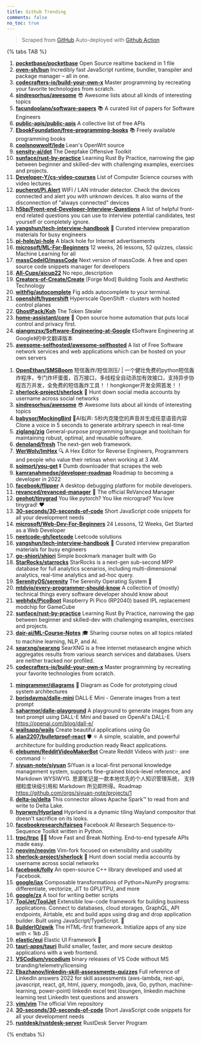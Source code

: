 ```yaml
---
title: Github Trending
comments: false
no_toc: true
---
```


> Scraped from [GitHub](https://github.com/trending)
Auto-deployed with [Github Action](https://docs.github.com/en/actions)

{% tabs TAB %}
<!-- tab Daily -->
1. [**pocketbase/pocketbase**](https://github.com/pocketbase/pocketbase)
Open Source realtime backend in 1 file
2. [**oven-sh/bun**](https://github.com/oven-sh/bun)
Incredibly fast JavaScript runtime, bundler, transpiler and package manager – all in one.
3. [**codecrafters-io/build-your-own-x**](https://github.com/codecrafters-io/build-your-own-x)
Master programming by recreating your favorite technologies from scratch.
4. [**sindresorhus/awesome**](https://github.com/sindresorhus/awesome)
😎 Awesome lists about all kinds of interesting topics
5. [**facundoolano/software-papers**](https://github.com/facundoolano/software-papers)
📚 A curated list of papers for Software Engineers
6. [**public-apis/public-apis**](https://github.com/public-apis/public-apis)
A collective list of free APIs
7. [**EbookFoundation/free-programming-books**](https://github.com/EbookFoundation/free-programming-books)
📚 Freely available programming books
8. [**coolsnowwolf/lede**](https://github.com/coolsnowwolf/lede)
Lean's OpenWrt source
9. [**sensity-ai/dot**](https://github.com/sensity-ai/dot)
The Deepfake Offensive Toolkit
10. [**sunface/rust-by-practice**](https://github.com/sunface/rust-by-practice)
Learning Rust By Practice, narrowing the gap between beginner and skilled-dev with challenging examples, exercises and projects.
11. [**Developer-Y/cs-video-courses**](https://github.com/Developer-Y/cs-video-courses)
List of Computer Science courses with video lectures.
12. [**pucherot/Pi.Alert**](https://github.com/pucherot/Pi.Alert)
WIFI / LAN intruder detector. Check the devices connected and alert you with unknown devices. It also warns of the disconnection of "always connected" devices
13. [**h5bp/Front-end-Developer-Interview-Questions**](https://github.com/h5bp/Front-end-Developer-Interview-Questions)
A list of helpful front-end related questions you can use to interview potential candidates, test yourself or completely ignore.
14. [**yangshun/tech-interview-handbook**](https://github.com/yangshun/tech-interview-handbook)
💯 Curated interview preparation materials for busy engineers
15. [**pi-hole/pi-hole**](https://github.com/pi-hole/pi-hole)
A black hole for Internet advertisements
16. [**microsoft/ML-For-Beginners**](https://github.com/microsoft/ML-For-Beginners)
12 weeks, 26 lessons, 52 quizzes, classic Machine Learning for all
17. [**massCodeIO/massCode**](https://github.com/massCodeIO/massCode)
Next version of massCode. A free and open source code snippets manager for developers
18. [**All-Cups/aicup22**](https://github.com/All-Cups/aicup22)
No repo_description
19. [**Creators-of-Create/Create**](https://github.com/Creators-of-Create/Create)
[Forge Mod] Building Tools and Aesthetic Technology
20. [**withfig/autocomplete**](https://github.com/withfig/autocomplete)
Fig adds autocomplete to your terminal.
21. [**openshift/hypershift**](https://github.com/openshift/hypershift)
Hyperscale OpenShift - clusters with hosted control planes
22. [**GhostPack/Koh**](https://github.com/GhostPack/Koh)
The Token Stealer
23. [**home-assistant/core**](https://github.com/home-assistant/core)
🏡 Open source home automation that puts local control and privacy first.
24. [**qiangmzsx/Software-Engineering-at-Google**](https://github.com/qiangmzsx/Software-Engineering-at-Google)
《Software Engineering at Google》的中文翻译版本
25. [**awesome-selfhosted/awesome-selfhosted**](https://github.com/awesome-selfhosted/awesome-selfhosted)
A list of Free Software network services and web applications which can be hosted on your own servers
<!-- endtab -->
<!-- tab Weekly -->
1. [**OpenEthan/SMSBoom**](https://github.com/OpenEthan/SMSBoom)
短信轰炸/短信测压/ | 一个健壮免费的python短信轰炸程序，专门炸坏蛋蛋，百万接口，多线程全自动添加有效接口，支持异步协程百万并发，全免费的短信轰炸工具！！hongkonger开发全网首发！！
2. [**sherlock-project/sherlock**](https://github.com/sherlock-project/sherlock)
🔎 Hunt down social media accounts by username across social networks
3. [**sindresorhus/awesome**](https://github.com/sindresorhus/awesome)
😎 Awesome lists about all kinds of interesting topics
4. [**babysor/MockingBird**](https://github.com/babysor/MockingBird)
🚀AI拟声: 5秒内克隆您的声音并生成任意语音内容 Clone a voice in 5 seconds to generate arbitrary speech in real-time
5. [**ziglang/zig**](https://github.com/ziglang/zig)
General-purpose programming language and toolchain for maintaining robust, optimal, and reusable software.
6. [**denoland/fresh**](https://github.com/denoland/fresh)
The next-gen web framework.
7. [**WerWolv/ImHex**](https://github.com/WerWolv/ImHex)
🔍 A Hex Editor for Reverse Engineers, Programmers and people who value their retinas when working at 3 AM.
8. [**soimort/you-get**](https://github.com/soimort/you-get)
⏬ Dumb downloader that scrapes the web
9. [**kamranahmedse/developer-roadmap**](https://github.com/kamranahmedse/developer-roadmap)
Roadmap to becoming a developer in 2022
10. [**facebook/flipper**](https://github.com/facebook/flipper)
A desktop debugging platform for mobile developers.
11. [**revanced/revanced-manager**](https://github.com/revanced/revanced-manager)
💊 The official ReVanced Manager
12. [**geohot/tinygrad**](https://github.com/geohot/tinygrad)
You like pytorch? You like micrograd? You love tinygrad! ❤️
13. [**30-seconds/30-seconds-of-code**](https://github.com/30-seconds/30-seconds-of-code)
Short JavaScript code snippets for all your development needs
14. [**microsoft/Web-Dev-For-Beginners**](https://github.com/microsoft/Web-Dev-For-Beginners)
24 Lessons, 12 Weeks, Get Started as a Web Developer
15. [**neetcode-gh/leetcode**](https://github.com/neetcode-gh/leetcode)
Leetcode solutions
16. [**yangshun/tech-interview-handbook**](https://github.com/yangshun/tech-interview-handbook)
💯 Curated interview preparation materials for busy engineers
17. [**go-shiori/shiori**](https://github.com/go-shiori/shiori)
Simple bookmark manager built with Go
18. [**StarRocks/starrocks**](https://github.com/StarRocks/starrocks)
StarRocks is a next-gen sub-second MPP database for full analytics scenarios, including multi-dimensional analytics, real-time analytics and ad-hoc query.
19. [**SerenityOS/serenity**](https://github.com/SerenityOS/serenity)
The Serenity Operating System 🐞
20. [**mtdvio/every-programmer-should-know**](https://github.com/mtdvio/every-programmer-should-know)
A collection of (mostly) technical things every software developer should know about
21. [**webhdx/PicoBoot**](https://github.com/webhdx/PicoBoot)
Raspberry Pi Pico (RP2040) based IPL replacement modchip for GameCube
22. [**sunface/rust-by-practice**](https://github.com/sunface/rust-by-practice)
Learning Rust By Practice, narrowing the gap between beginner and skilled-dev with challenging examples, exercises and projects.
23. [**dair-ai/ML-Course-Notes**](https://github.com/dair-ai/ML-Course-Notes)
🎓 Sharing course notes on all topics related to machine learning, NLP, and AI.
24. [**searxng/searxng**](https://github.com/searxng/searxng)
SearXNG is a free internet metasearch engine which aggregates results from various search services and databases. Users are neither tracked nor profiled.
25. [**codecrafters-io/build-your-own-x**](https://github.com/codecrafters-io/build-your-own-x)
Master programming by recreating your favorite technologies from scratch.
<!-- endtab -->
<!-- tab Monthly -->
1. [**mingrammer/diagrams**](https://github.com/mingrammer/diagrams)
🎨 Diagram as Code for prototyping cloud system architectures
2. [**borisdayma/dalle-mini**](https://github.com/borisdayma/dalle-mini)
DALL·E Mini - Generate images from a text prompt
3. [**saharmor/dalle-playground**](https://github.com/saharmor/dalle-playground)
A playground to generate images from any text prompt using DALL-E Mini and based on OpenAI's DALL-E https://openai.com/blog/dall-e/
4. [**wailsapp/wails**](https://github.com/wailsapp/wails)
Create beautiful applications using Go
5. [**alan2207/bulletproof-react**](https://github.com/alan2207/bulletproof-react)
🛡️ ⚛️ A simple, scalable, and powerful architecture for building production ready React applications.
6. [**elebumm/RedditVideoMakerBot**](https://github.com/elebumm/RedditVideoMakerBot)
Create Reddit Videos with just✨ one command ✨
7. [**siyuan-note/siyuan**](https://github.com/siyuan-note/siyuan)
SiYuan is a local-first personal knowledge management system, supports fine-grained block-level reference, and Markdown WYSIWYG. 思源笔记是一款本地优先的个人知识管理系统， 支持细粒度块级引用和 Markdown 所见即所得。Roadmap https://github.com/orgs/siyuan-note/projects/1
8. [**delta-io/delta**](https://github.com/delta-io/delta)
This connector allows Apache Spark™ to read from and write to Delta Lake.
9. [**hyprwm/Hyprland**](https://github.com/hyprwm/Hyprland)
Hyprland is a dynamic tiling Wayland compositor that doesn't sacrifice on its looks.
10. [**facebookresearch/fairseq**](https://github.com/facebookresearch/fairseq)
Facebook AI Research Sequence-to-Sequence Toolkit written in Python.
11. [**trpc/trpc**](https://github.com/trpc/trpc)
🧙‍♀️ Move Fast and Break Nothing. End-to-end typesafe APIs made easy.
12. [**neovim/neovim**](https://github.com/neovim/neovim)
Vim-fork focused on extensibility and usability
13. [**sherlock-project/sherlock**](https://github.com/sherlock-project/sherlock)
🔎 Hunt down social media accounts by username across social networks
14. [**facebook/folly**](https://github.com/facebook/folly)
An open-source C++ library developed and used at Facebook.
15. [**google/jax**](https://github.com/google/jax)
Composable transformations of Python+NumPy programs: differentiate, vectorize, JIT to GPU/TPU, and more
16. [**google/zx**](https://github.com/google/zx)
A tool for writing better scripts
17. [**ToolJet/ToolJet**](https://github.com/ToolJet/ToolJet)
Extensible low-code framework for building business applications. Connect to databases, cloud storages, GraphQL, API endpoints, Airtable, etc and build apps using drag and drop application builder. Built using JavaScript/TypeScript. 🚀
18. [**BuilderIO/qwik**](https://github.com/BuilderIO/qwik)
The HTML-first framework. Initialize apps of any size with < 1kb JS
19. [**elastic/eui**](https://github.com/elastic/eui)
Elastic UI Framework 🙌
20. [**tauri-apps/tauri**](https://github.com/tauri-apps/tauri)
Build smaller, faster, and more secure desktop applications with a web frontend.
21. [**VSCodium/vscodium**](https://github.com/VSCodium/vscodium)
binary releases of VS Code without MS branding/telemetry/licensing
22. [**Ebazhanov/linkedin-skill-assessments-quizzes**](https://github.com/Ebazhanov/linkedin-skill-assessments-quizzes)
Full reference of LinkedIn answers 2022 for skill assessments (aws-lambda, rest-api, javascript, react, git, html, jquery, mongodb, java, Go, python, machine-learning, power-point) linkedin excel test lösungen, linkedin machine learning test LinkedIn test questions and answers
23. [**vim/vim**](https://github.com/vim/vim)
The official Vim repository
24. [**30-seconds/30-seconds-of-code**](https://github.com/30-seconds/30-seconds-of-code)
Short JavaScript code snippets for all your development needs
25. [**rustdesk/rustdesk-server**](https://github.com/rustdesk/rustdesk-server)
RustDesk Server Program
<!-- endtab -->
{% endtabs %}

